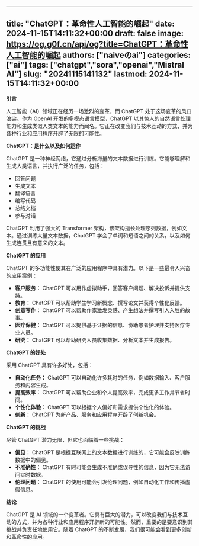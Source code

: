 
---
title: "ChatGPT：革命性人工智能的崛起"
date: 2024-11-15T14:11:32+00:00
draft: false
image: https://og.g0f.cn/api/og?title=ChatGPT：革命性人工智能的崛起
authors: ["naiveのai"]
categories: ["ai"]
tags: ["chatgpt","sora","openai","Mistral AI"]
slug: "20241115141132"
lastmod: 2024-11-15T14:11:32+00:00
---
**引言**

人工智能（AI）领域正在经历一场激烈的变革，而 ChatGPT 处于这场变革的风口浪尖。作为 OpenAI 开发的多模态语言模型，ChatGPT 以其惊人的自然语言处理能力和生成类似人类文本的能力而闻名。它正在改变我们与技术互动的方式，并为各种行业和应用程序开辟了无限的可能性。

**ChatGPT：是什么以及如何运作**

ChatGPT 是一种神经网络，它通过分析海量的文本数据进行训练。它能够理解和生成人类语言，并执行广泛的任务，包括：

* 回答问题
* 生成文本
* 翻译语言
* 编写代码
* 总结文档
* 参与对话

ChatGPT 利用了强大的 Transformer 架构，该架构擅长处理序列数据，例如文本。通过训练大量文本数据，ChatGPT 学会了单词和短语之间的关系，以及如何生成连贯且有意义的文本。

**ChatGPT 的应用**

ChatGPT 的多功能性使其在广泛的应用程序中具有潜力。以下是一些最令人兴奋的应用案例：

* **客户服务：** ChatGPT 可以用作虚拟助手，回答客户问题、解决投诉并提供支持。
* **教育：** ChatGPT 可以帮助学生学习新概念、撰写论文并获得个性化反馈。
* **创意写作：** ChatGPT 可以帮助作家激发灵感、产生想法并撰写引人入胜的故事。
* **医疗保健：** ChatGPT 可以提供基于证据的信息、协助患者护理并支持医疗专业人员。
* **研究：** ChatGPT 可以帮助研究人员收集数据、分析文本并生成报告。

**ChatGPT 的好处**

采用 ChatGPT 具有许多好处，包括：

* **自动化任务：** ChatGPT 可以自动化许多耗时的任务，例如数据输入、客户服务和内容生成。
* **提高效率：** ChatGPT 可以帮助企业和个人提高效率，完成更多工作并节省时间。
* **个性化体验：** ChatGPT 可以根据个人偏好和需求提供个性化的体验。
* **创新：** ChatGPT 为新产品、服务和应用程序开辟了创新机会。

**ChatGPT 的挑战**

尽管 ChatGPT 潜力无限，但它也面临着一些挑战：

* **偏见：** ChatGPT 是根据互联网上的文本数据进行训练的，它可能会反映训练数据中的偏见。
* **不准确性：** ChatGPT 有时可能会生成不准确或误导性的信息，因为它无法访问实时数据。
* **伦理问题：** ChatGPT 的使用可能会引发伦理问题，例如自动化工作和传播虚假信息。

**结论**

ChatGPT 是 AI 领域的一个变革者。它具有巨大的潜力，可以改变我们与技术互动的方式，并为各种行业和应用程序开辟新的可能性。然而，重要的是要意识到其挑战并负责任地使用它。随着 ChatGPT 的不断发展，我们很可能会看到更多创新和革命性的应用。